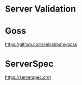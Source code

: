 # Server Validation

# Goss

https://github.com/aelsabbahy/goss

# ServerSpec

https://serverspec.org/
